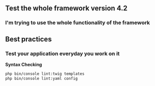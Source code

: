 ## Test the whole framework version 4.2
### I'm trying to use the whole functionality of the framework

## Best practices
### Test your application everyday you work on it
**Syntax Checking**
```sh
php bin/console lint:twig templates
php bin/console lint:yaml config

```
